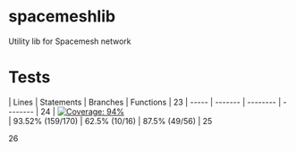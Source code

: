 # spacemeshlib

Utility lib for Spacemesh network

# Tests

| Lines | Statements | Branches | Functions |
23
| ----- | ------- | -------- | -------- |
24
| <a href="https://github.com/andreivcodes/spacemeshlib/blob/a52b47a8c1aa22075e1b2164f0ef007bba51f69c/README.md"><img alt="Coverage: 94%" src="https://img.shields.io/badge/Coverage-94%25-brightgreen.svg" /></a><br/> | 93.52% (159/170) | 62.5% (10/16) | 87.5% (49/56) |
25

26

<!-- Jest Junit Comment -->

<!-- Jest Coverage Comment -->
